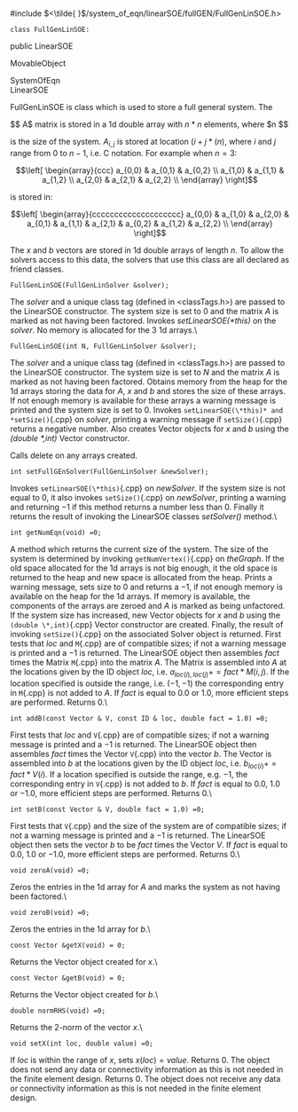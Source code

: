 \
#include $<\tilde{ }$/system_of_eqn/linearSOE/fullGEN/FullGenLinSOE.h$>$



```{.cpp}
class FullGenLinSOE:
```
 public LinearSOE


MovableObject

SystemOfEqn\
LinearSOE

FullGenLinSOE is class which is used to store a full general system. The

$$
A$ matrix is stored in a 1d double array with $n*n$ elements, where $n
$$

is the size of the system. $A_{i,j}$ is stored at location $(i + j*(n)$,
where $i$ and $j$ range from $0$ to $n-1$, i.e. C notation. For example
when $n=3$:

$$\left[
\begin{array}{ccc}
a_{0,0} & a_{0,1}  & a_{0,2}  \\
a_{1,0} & a_{1,1} & a_{1,2}  \\
a_{2,0} & a_{2,1} & a_{2,2} \\
\end{array}
\right]$$

is stored in:

$$\left[
\begin{array}{cccccccccccccccccccc}
a_{0,0} & a_{1,0}  & a_{2,0} & a_{0,1} & a_{1,1} & a_{2,1} &
a_{0,2} & a_{1,2} & a_{2,2}  \\
\end{array}
\right]$$

The $x$ and $b$ vectors are stored in 1d double arrays of length $n$. To
allow the solvers access to this data, the solvers that use this class
are all declared as friend classes.













```{.cpp}
FullGenLinSOE(FullGenLinSolver &solver);
```


The *solver* and a unique class tag (defined in $<$classTags.h$>$) are
passed to the LinearSOE constructor. The system size is set to $0$ and
the matrix $A$ is marked as not having been factored. Invokes
*setLinearSOE(\*this)* on the *solver*. No memory is allocated for the 3
1d arrays.\

```{.cpp}
FullGenLinSOE(int N, FullGenLinSolver &solver);
```

The *solver* and a unique class tag (defined in $<$classTags.h$>$) are
passed to the LinearSOE constructor. The system size is set to $N$ and
the matrix $A$ is marked as not having been factored. Obtains memory
from the heap for the 1d arrays storing the data for $A$, $x$ and $b$
and stores the size of these arrays. If not enough memory is available
for these arrays a warning message is printed and the system size is set
to $0$. Invokes `setLinearSOE(\*this)* and *setSize()`{.cpp} on *solver*,
printing a warning message if `setSize()`{.cpp} returns a negative number.
Also creates Vector objects for $x$ and $b$ using the *(double \*,int)*
Vector constructor.

Calls delete on any arrays created.

```{.cpp}
int setFullGEnSolver(FullGenLinSolver &newSolver);
```


Invokes `setLinearSOE(\*this)`{.cpp} on *newSolver*. If the system size is not
equal to $0$, it also invokes `setSize()`{.cpp} on *newSolver*, printing a
warning and returning $-1$ if this method returns a number less than
$0$. Finally it returns the result of invoking the LinearSOE classes
*setSolver()* method.\

```{.cpp}
int getNumEqn(void) =0;
```


A method which returns the current size of the system.
The size of the system is determined by invoking `getNumVertex()`{.cpp} on
*theGraph*. If the old space allocated for the 1d arrays is not big
enough, it the old space is returned to the heap and new space is
allocated from the heap. Prints a warning message, sets size to $0$ and
returns a $-1$, if not enough memory is available on the heap for the 1d
arrays. If memory is available, the components of the arrays are zeroed
and $A$ is marked as being unfactored. If the system size has increased,
new Vector objects for $x$ and $b$ using the `(double \*,int)`{.cpp} Vector
constructor are created. Finally, the result of invoking `setSize()`{.cpp} on
the associated Solver object is returned.
First tests that *loc* and `M`{.cpp} are of compatible sizes; if not a warning
message is printed and a $-1$ is returned. The LinearSOE object then
assembles *fact* times the Matrix `M`{.cpp} into the matrix $A$. The Matrix is
assembled into $A$ at the locations given by the ID object *loc*, i.e.
$a_{loc(i),loc(j)} +=
fact * M(i,j)$. If the location specified is outside the range, i.e.
$(-1,-1)$ the corresponding entry in `M`{.cpp} is not added to $A$. If *fact*
is equal to $0.0$ or $1.0$, more efficient steps are performed. Returns
$0$.\

```{.cpp}
int addB(const Vector & V, const ID & loc, double fact = 1.0) =0;
```

First tests that *loc* and `V`{.cpp} are of compatible sizes; if not a warning
message is printed and a $-1$ is returned. The LinearSOE object then
assembles *fact* times the Vector `V`{.cpp} into the vector $b$. The Vector is
assembled into $b$ at the locations given by the ID object *loc*, i.e.
$b_{loc(i)} += fact * V(i)$. If a location specified is outside the
range, e.g. $-1$, the corresponding entry in `V`{.cpp} is not added to $b$. If
*fact* is equal to $0.0$, $1.0$ or $-1.0$, more efficient steps are
performed. Returns $0$.\

```{.cpp}
int setB(const Vector & V, double fact = 1.0) =0;
```

First tests that `V`{.cpp} and the size of the system are of compatible sizes;
if not a warning message is printed and a $-1$ is returned. The
LinearSOE object then sets the vector *b* to be *fact* times the Vector
*V*. If *fact* is equal to $0.0$, $1.0$ or $-1.0$, more efficient steps
are performed. Returns $0$.\

```{.cpp}
void zeroA(void) =0;
```

Zeros the entries in the 1d array for $A$ and marks the system as not
having been factored.\

```{.cpp}
void zeroB(void) =0;
```

Zeros the entries in the 1d array for $b$.\

```{.cpp}
const Vector &getX(void) = 0;
```

Returns the Vector object created for $x$.\

```{.cpp}
const Vector &getB(void) = 0;
```

Returns the Vector object created for $b$.\

```{.cpp}
double normRHS(void) =0;
```

Returns the 2-norm of the vector $x$.\

```{.cpp}
void setX(int loc, double value) =0;
```

If *loc* is within the range of $x$, sets $x(loc) = value$.
Returns $0$. The object does not send any data or connectivity
information as this is not needed in the finite element design.
Returns $0$. The object does not receive any data or connectivity
information as this is not needed in the finite element design.
